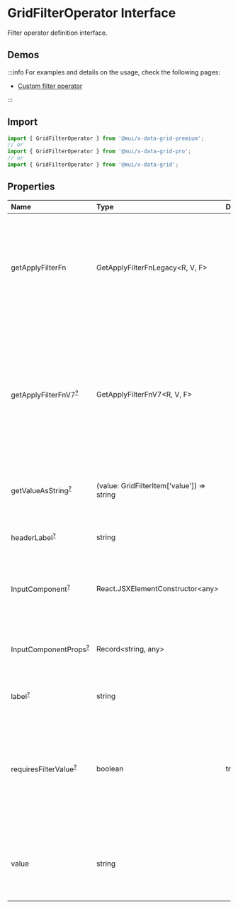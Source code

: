 # GridFilterOperator Interface

<p class="description">Filter operator definition interface.</p>

## Demos

:::info
For examples and details on the usage, check the following pages:

- [Custom filter operator](/x/react-data-grid/filtering/customization/#create-a-custom-operator)

:::

## Import

```js
import { GridFilterOperator } from '@mui/x-data-grid-premium';
// or
import { GridFilterOperator } from '@mui/x-data-grid-pro';
// or
import { GridFilterOperator } from '@mui/x-data-grid';
```

## Properties

| Name                                                                                                  | Type                                                                         | Default                                | Description                                                                                                                                                                                                               |
| :---------------------------------------------------------------------------------------------------- | :--------------------------------------------------------------------------- | :------------------------------------- | :------------------------------------------------------------------------------------------------------------------------------------------------------------------------------------------------------------------------ |
| <span class="prop-name">getApplyFilterFn</span>                                                       | <span class="prop-type">GetApplyFilterFnLegacy&lt;R, V, F&gt;</span>         |                                        | The callback that generates a filtering function for a given filter item and column.<br />This function can return `null` to skip filtering for this item and column.                                                     |
| <span class="prop-name optional">getApplyFilterFnV7<sup><abbr title="optional">?</abbr></sup></span>  | <span class="prop-type">GetApplyFilterFnV7&lt;R, V, F&gt;</span>             |                                        | The callback that generates a filtering function for a given filter item and column.<br />This function can return `null` to skip filtering for this item and column.<br />This function uses the more performant v7 API. |
| <span class="prop-name optional">getValueAsString<sup><abbr title="optional">?</abbr></sup></span>    | <span class="prop-type">(value: GridFilterItem['value']) =&gt; string</span> |                                        | Converts the value of a filter item to a human-readable form.                                                                                                                                                             |
| <span class="prop-name optional">headerLabel<sup><abbr title="optional">?</abbr></sup></span>         | <span class="prop-type">string</span>                                        |                                        | The label of the filter shown in header filter row.                                                                                                                                                                       |
| <span class="prop-name optional">InputComponent<sup><abbr title="optional">?</abbr></sup></span>      | <span class="prop-type">React.JSXElementConstructor&lt;any&gt;</span>        |                                        | The input component to render in the filter panel for this filter operator.                                                                                                                                               |
| <span class="prop-name optional">InputComponentProps<sup><abbr title="optional">?</abbr></sup></span> | <span class="prop-type">Record&lt;string, any&gt;</span>                     |                                        | The props to pass to the input component in the filter panel for this filter operator.                                                                                                                                    |
| <span class="prop-name optional">label<sup><abbr title="optional">?</abbr></sup></span>               | <span class="prop-type">string</span>                                        |                                        | The label of the filter operator.                                                                                                                                                                                         |
| <span class="prop-name optional">requiresFilterValue<sup><abbr title="optional">?</abbr></sup></span> | <span class="prop-type">boolean</span>                                       | <span class="prop-default">true</span> | If `false`, filter operator doesn't require user-entered value to work.<br />Usually should be set to `false` for filter operators that don't have `InputComponent` (for example `isEmpty`)                               |
| <span class="prop-name">value</span>                                                                  | <span class="prop-type">string</span>                                        |                                        | The name of the filter operator.<br />It will be matched with the `operator` property of the filter items.                                                                                                                |
